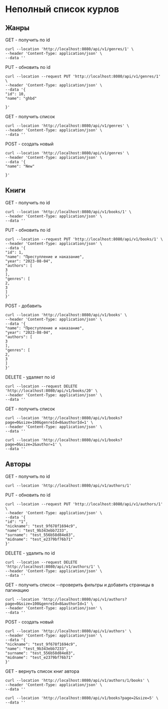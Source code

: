 
# Неполный список курлов

## Жанры

GET - получить по id

```
curl --location 'http://localhost:8080/api/v1/genres/1' \
--header 'Content-Type: application/json' \
--data ''
```

PUT - обновить по id

```
curl --location --request PUT 'http://localhost:8080/api/v1/genres/1' \
--header 'Content-Type: application/json' \
--data '{
"id": 10,
"name": "ghbd"

}'
```

GET - получить список

```
curl --location 'http://localhost:8080/api/v1/genres' \
--header 'Content-Type: application/json' \
--data ''

```

POST - создать новый

```
curl --location 'http://localhost:8080/api/v1/genres' \
--header 'Content-Type: application/json' \
--data '{
"name": "New"

}'
```
## Книги

GET - получить по id

```
curl --location 'http://localhost:8080/api/v1/books/1' \
--header 'Content-Type: application/json' \
--data ''
```

PUT - обновить по id

```
curl --location --request PUT 'http://localhost:8080/api/v1/books/1' \
--header 'Content-Type: application/json' \
--data '{
"id": 1,
"name": "Преступление и наказание",
"year": "2023-08-04",
"authors": [
3
],
"genres": [
2,
3
]
}'

```

POST - добавить

```
curl --location 'http://localhost:8080/api/v1/books' \
--header 'Content-Type: application/json' \
--data '{
"name": "Преступление и наказание",
"year": "2023-08-04",
"authors": [
3
],
"genres": [
2,
3
]
}'
```

DELETE - удаляет по id

```
curl --location --request DELETE 'http://localhost:8080/api/v1/books/20' \
--header 'Content-Type: application/json' \
--data ''
```

GET - получить список

```
curl --location 'http://localhost:8080/api/v1/books?page=0&size=100&genreId=8&authorId=1' \
--header 'Content-Type: application/json' \
--data ''
```

```
curl --location 'http://localhost:8080/api/v1/books?page=0&size=2&author=1' \
--data ''
```

## Авторы

GET - получить по id

```
curl --location 'http://localhost:8080/api/v1/authors/1'
```

PUT - обновить по id

```
curl --location --request PUT 'http://localhost:8080/api/v1/authors/1' \
--header 'Content-Type: application/json' \
--data '{
"id": "1",
"nickname": "test_9f678f1694c9",
"name": "test_9b343ebb7233",
"surname": "test_556b58d84e83",
"midname": "test_e2379bf76b71"
}'
```

DELETE - удалить по id 

```
curl --location --request DELETE 'http://localhost:8080/api/v1/authors/1' \
--header 'Content-Type: application/json' \
--data ''

```

GET - получить список --проверить фильтры и добавить страницы в пагинацию

```
curl --location 'http://localhost:8080/api/v1/authors?page=0&size=100&genreId=8&authorId=1' \
--header 'Content-Type: application/json' \
--data ''
```

POST - создать новый

```
curl --location 'http://localhost:8080/api/v1/authors' \
--header 'Content-Type: application/json' \
--data '{
"nickname": "test_9f678f1694c9",
"name": "test_9b343ebb7233",
"surname": "test_556b58d84e83",
"midname": "test_e2379bf76b71"
}'
```

GET - вернуть список книг автора

```
curl --location 'http://localhost:8080/api/v1/authors/1/books' \
--header 'Content-Type: application/json' \
--data ''
```

```
curl --location 'http://localhost:8080/api/v1/books?page=2&size=5' \
--data ''
```
